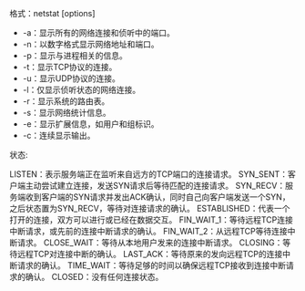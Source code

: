 
格式：netstat [options]

* -a：显示所有的网络连接和侦听中的端口。
* -n：以数字格式显示网络地址和端口。
* -p：显示与进程相关的信息。
* -t：显示TCP协议的连接。
* -u：显示UDP协议的连接。
* -l：仅显示侦听状态的网络连接。
* -r：显示系统的路由表。
* -s：显示网络统计信息。
* -e：显示扩展信息，如用户和组标识。
* -c：连续显示输出。

状态:

LISTEN：‌表示服务端正在监听来自远方的TCP端口的连接请求。‌
SYN_SENT：‌客户端主动尝试建立连接，‌发送SYN请求后等待匹配的连接请求。‌
SYN_RECV：‌服务端收到客户端的SYN请求并发出ACK确认，‌同时自己向客户端发送一个SYN，‌之后状态置为SYN_RECV，‌等待对连接请求的确认。‌
ESTABLISHED：‌代表一个打开的连接，‌双方可以进行或已经在数据交互。‌
FIN_WAIT_1：‌等待远程TCP连接中断请求，‌或先前的连接中断请求的确认。‌
FIN_WAIT_2：‌从远程TCP等待连接中断请求。‌
CLOSE_WAIT：‌等待从本地用户发来的连接中断请求。‌
CLOSING：‌等待远程TCP对连接中断的确认。‌
LAST_ACK：‌等待原来的发向远程TCP的连接中断请求的确认。‌
TIME_WAIT：‌等待足够的时间以确保远程TCP接收到连接中断请求的确认。‌
CLOSED：‌没有任何连接状态。‌